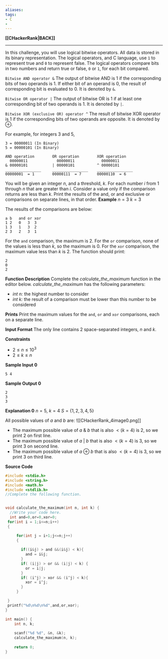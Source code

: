```yaml
---
aliases:
tags:
- C
- 
---
```

**[[CHackerRank|BACK]]**

---
In this challenge, you will use logical bitwise operators. All data is stored in its binary representation. The logical operators, and C language, use `1` to represent true and `0` to represent false. The logical operators compare bits in two numbers and return true or false,  `0` or `1`, for each bit compared.

`Bitwise AND operator &` The output of bitwise AND is 1 if the corresponding bits of two operands is 1. If either bit of an operand is 0, the result of corresponding bit is evaluated to 0. It is denoted by `&`.

`Bitwise OR operator |` The output of bitwise OR is 1 if at least one corresponding bit of two operands is 1. It is denoted by `|`.

`Bitwise XOR (exclusive OR) operator ^` The result of bitwise XOR operator is 1 if the corresponding bits of two operands are opposite. It is denoted by $\oplus$.

For example, for integers 3 and 5,
```
3 = 00000011 (In Binary)
5 = 00000101 (In Binary)

AND operation        OR operation        XOR operation
  00000011             00000011            00000011
& 00000101           | 00000101          ^ 00000101
________________     ________________    ________________
00000001  = 1        00000111  = 7       00000110  = 6
```

You will be given an integer $n$, and a threshold, $k$. For each number $i$ from $1$ through $n$ that are greater than $i$. Consider a value only if the comparison returns are less than $k$. Print the results of the and, or and exclusive or comparisons on separate lines, in that order.
**Example**
$n = 3$
$k = 3$

The results of the comparisons are below:
```
a b   and or xor
1 2   0   3  3
1 3   1   3  2
2 3   2   3  1
```

For the `and` comparison, the maximum is $2$. For the `or` comparison, none of the values is less than $k$, so the maximum is $0$. For the `xor` comparison, the maximum value less than $k$ is $2$. The function should print:
```
2
0
2
```

**Function Description**
Complete the _calculate_the_maximum_ function in the editor below.
_calculate_the_maximum_ has the following parameters:
-   _int n:_ the highest number to consider
-   _int k:_ the result of a comparison must be lower than this number to be considered

**Prints**
Print the maximum values for the `and`, `or` and `xor` comparisons, each on a separate line.

**Input Format**
The only line contains $2$ space-separated integers, $n$ and $k$.

**Constraints**
- $2 \le n \le 10^3$
- $2 \le k \le n$

**Sample Input 0**
```
5 4
```

**Sample Output 0**
```
2
3
3
```

**Explanation 0**
$n = 5$, $k = 4$
$S = \{1, 2, 3, 4, 5\}$

All possible values of $a$ and $b$ are:
![[CHackerRank_4image0.png]]
-   The maximum possible value of $a\ \&\ b$ that is also $\lt (k = 4)$ is $2$, so we print $2$ on first line.
-   The maximum possible value of $a\ |\ b$ that is also $\lt (k = 4)$ is $3$, so we print $3$ on second line.
-   The maximum possible value of $a\ \oplus\ b$ that is also $\lt (k = 4)$ is $3$, so we print $3$ on third line.

**Source Code**
```C
#include <stdio.h>
#include <string.h>
#include <math.h>
#include <stdlib.h>
//Complete the following function.


void calculate_the_maximum(int n, int k) {
  //Write your code here.
  int and=0,or=0,xor=0;
 for(int i = 1;i<=n;i++)
 {

     for(int j = i+1;j<=n;j++)
     {
         
       if((i&j) > and &&(i&j) < k){
         and = i&j;
       }
       if( (i|j) > or && (i|j) < k) {
         or = i|j;
       }
       if( (i^j) > xor && (i^j) < k){
         xor = i^j;
       }
     }

 }
 printf("%d\n%d\n%d",and,or,xor);
}

int main() {
    int n, k;
  
    scanf("%d %d", &n, &k);
    calculate_the_maximum(n, k);
 
    return 0;
}
```